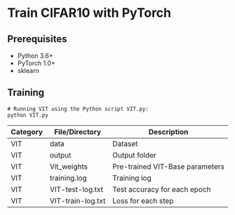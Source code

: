 # Train CIFAR10 with PyTorch

## Prerequisites
- Python 3.6+
- PyTorch 1.0+
- sklearn

## Training
```
# Running VIT using the Python script VIT.py: 
python VIT.py

```

| Category | File/Directory | Description |
| --- |  --- |  --- |
| VIT |  data | Dataset |
| VIT |  output | Output folder |
| VIT |  Vit_weights | Pre-trained VIT-Base parameters |
| VIT |  training.log | Training log |
| VIT |  VIT-test-log.txt | Test accuracy for each epoch |
| VIT |  VIT-train-log.txt | Loss for each step |
